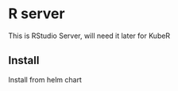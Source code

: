 # R server

This is RStudio Server, will need it later for KubeR

## Install

Install from helm chart